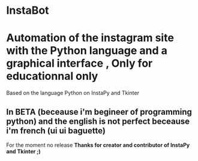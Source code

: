 # InstaBot
<h1>Automation of the instagram site with the Python language and a graphical interface , Only for educationnal only</h1>

Based on the language Python on InstaPy and Tkinter


<h2> In BETA (beceause i'm begineer of programming python) and the english is not perfect beceause i'm french (ui ui baguette) </h2>


For the moment no release
<b>Thanks for creator and contributor of InstaPy and Tkinter ;)</b>
